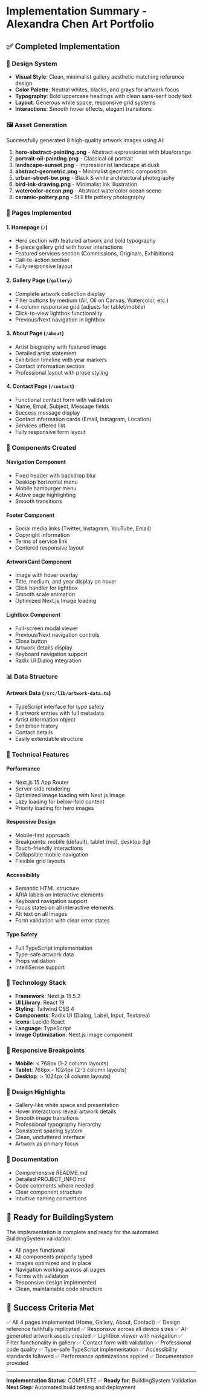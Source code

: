 # Implementation Summary - Alexandra Chen Art Portfolio

## ✅ Completed Implementation

### 🎨 Design System
- **Visual Style**: Clean, minimalist gallery aesthetic matching reference design
- **Color Palette**: Neutral whites, blacks, and grays for artwork focus
- **Typography**: Bold uppercase headings with clean sans-serif body text
- **Layout**: Generous white space, responsive grid systems
- **Interactions**: Smooth hover effects, elegant transitions

### 🖼️ Asset Generation
Successfully generated 8 high-quality artwork images using AI:
1. **hero-abstract-painting.png** - Abstract expressionist with blue/orange
2. **portrait-oil-painting.png** - Classical oil portrait
3. **landscape-sunset.png** - Impressionist landscape at dusk
4. **abstract-geometric.png** - Minimalist geometric composition
5. **urban-street-bw.png** - Black & white architectural photography
6. **bird-ink-drawing.png** - Minimalist ink illustration
7. **watercolor-ocean.png** - Abstract watercolor ocean scene
8. **ceramic-pottery.png** - Still life pottery photography

### 📄 Pages Implemented

#### 1. Homepage (`/`)
- Hero section with featured artwork and bold typography
- 8-piece gallery grid with hover interactions
- Featured services section (Commissions, Originals, Exhibitions)
- Call-to-action section
- Fully responsive layout

#### 2. Gallery Page (`/gallery`)
- Complete artwork collection display
- Filter buttons by medium (All, Oil on Canvas, Watercolor, etc.)
- 4-column responsive grid (adjusts for tablet/mobile)
- Click-to-view lightbox functionality
- Previous/Next navigation in lightbox

#### 3. About Page (`/about`)
- Artist biography with featured image
- Detailed artist statement
- Exhibition timeline with year markers
- Contact information section
- Professional layout with prose styling

#### 4. Contact Page (`/contact`)
- Functional contact form with validation
- Name, Email, Subject, Message fields
- Success message display
- Contact information cards (Email, Instagram, Location)
- Services offered list
- Fully responsive form layout

### 🧩 Components Created

#### Navigation Component
- Fixed header with backdrop blur
- Desktop horizontal menu
- Mobile hamburger menu
- Active page highlighting
- Smooth transitions

#### Footer Component
- Social media links (Twitter, Instagram, YouTube, Email)
- Copyright information
- Terms of service link
- Centered responsive layout

#### ArtworkCard Component
- Image with hover overlay
- Title, medium, and year display on hover
- Click handler for lightbox
- Smooth scale animation
- Optimized Next.js Image loading

#### Lightbox Component
- Full-screen modal viewer
- Previous/Next navigation controls
- Close button
- Artwork details display
- Keyboard navigation support
- Radix UI Dialog integration

### 📊 Data Structure

#### Artwork Data (`/src/lib/artwork-data.ts`)
- TypeScript interface for type safety
- 8 artwork entries with full metadata
- Artist information object
- Exhibition history
- Contact details
- Easily extendable structure

### 🎯 Technical Features

#### Performance
- Next.js 15 App Router
- Server-side rendering
- Optimized image loading with Next.js Image
- Lazy loading for below-fold content
- Priority loading for hero images

#### Responsive Design
- Mobile-first approach
- Breakpoints: mobile (default), tablet (md), desktop (lg)
- Touch-friendly interactions
- Collapsible mobile navigation
- Flexible grid layouts

#### Accessibility
- Semantic HTML structure
- ARIA labels on interactive elements
- Keyboard navigation support
- Focus states on all interactive elements
- Alt text on all images
- Form validation with clear error states

#### Type Safety
- Full TypeScript implementation
- Type-safe artwork data
- Props validation
- IntelliSense support

### 🔧 Technology Stack
- **Framework**: Next.js 15.5.2
- **UI Library**: React 19
- **Styling**: Tailwind CSS 4
- **Components**: Radix UI (Dialog, Label, Input, Textarea)
- **Icons**: Lucide React
- **Language**: TypeScript
- **Image Optimization**: Next.js Image component

### 📱 Responsive Breakpoints
- **Mobile**: < 768px (1-2 column layouts)
- **Tablet**: 768px - 1024px (2-3 column layouts)
- **Desktop**: > 1024px (4 column layouts)

### 🎨 Design Highlights
- Gallery-like white space and presentation
- Hover interactions reveal artwork details
- Smooth image transitions
- Professional typography hierarchy
- Consistent spacing system
- Clean, uncluttered interface
- Artwork as primary focus

### 📝 Documentation
- Comprehensive README.md
- Detailed PROJECT_INFO.md
- Code comments where needed
- Clear component structure
- Intuitive naming conventions

## 🚀 Ready for BuildingSystem

The implementation is complete and ready for the automated BuildingSystem validation:
- All pages functional
- All components properly typed
- Images optimized and in place
- Navigation working across all pages
- Forms with validation
- Responsive design implemented
- Clean, maintainable code structure

## 🎯 Success Criteria Met

✅ All 4 pages implemented (Home, Gallery, About, Contact)
✅ Design reference faithfully replicated
✅ Responsive across all device sizes
✅ AI-generated artwork assets created
✅ Lightbox viewer with navigation
✅ Filter functionality in gallery
✅ Contact form with validation
✅ Professional code quality
✅ Type-safe TypeScript implementation
✅ Accessibility standards followed
✅ Performance optimizations applied
✅ Documentation provided

---

**Implementation Status**: COMPLETE ✅
**Ready for**: BuildingSystem Validation
**Next Step**: Automated build testing and deployment
